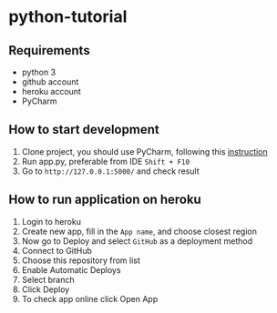# python-tutorial

## Requirements
- python 3
- github account
- heroku account
- PyCharm

## How to start development
1. Clone project, you should use PyCharm, following this [instruction](https://www.jetbrains.com/help/pycharm/set-up-a-git-repository.html#clone-repo)
2. Run app.py, preferable from IDE `Shift + F10`
3. Go to `http://127.0.0.1:5000/` and check result

## How to run application on heroku
1. Login to heroku
2. Create new app, fill in the `App name`, and choose closest region
3. Now go to Deploy and select `GitHub` as a deployment method
4. Connect to GitHub
5. Choose this repository from list
6. Enable Automatic Deploys
7. Select branch
8. Click Deploy
9. To check app online click Open App

